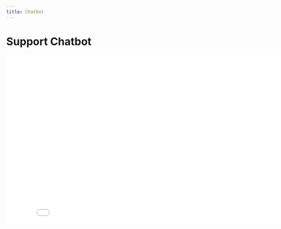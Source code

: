 ```yaml
---
title: Chatbot
---
```

# Support Chatbot


<iframe
	src="[<your_berri_app_url>](https://chat.berri.ai/aHR0cHM6Ly9zaGFyZWRkYnN0b3JlcXVlcnktN2JlYS04aGp3LnplZXQtYmVycmkuemVldC5hcHAvYmVycmlfcXVlcnk%2FcHJval9wYXRoPWluZGV4ZXMvZGFucy5odWFuZ0Bwb3NpdGl2ZWdyaWQuY29tLzRiYjIzNzA3LWVjMjctNDY5ZS04MzhhLTgwMzA0YjJjNzdlNw%3D%3D)"
	frameborder="0"
	width="850"
	height="450"
></iframe>
